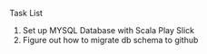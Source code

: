 Task List<br />
1. Set up MYSQL Database with Scala Play Slick<br />
2. Figure out how to migrate db schema to github<br />